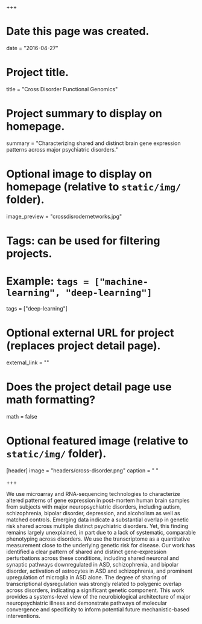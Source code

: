 +++
# Date this page was created.
date = "2016-04-27"

# Project title.
title = "Cross Disorder Functional Genomics"

# Project summary to display on homepage.
summary = "Characterizing shared and distinct brain gene expression patterns across major psychiatric disorders."

# Optional image to display on homepage (relative to `static/img/` folder).
image_preview = "crossdisrodernetworks.jpg"

# Tags: can be used for filtering projects.
# Example: `tags = ["machine-learning", "deep-learning"]`
tags = ["deep-learning"]

# Optional external URL for project (replaces project detail page).
external_link = ""

# Does the project detail page use math formatting?
math = false

# Optional featured image (relative to `static/img/` folder).
[header]
image = "headers/cross-disorder.png"
caption = " "

+++

We use microarray and RNA-sequencing technologies to characterize altered patterns of gene expression in post-mortem human brain samples from subjects with major neuropsychiatric disorders, including autism, schizophrenia, bipolar disorder, depression, and alcoholism as well as matched controls. Emerging data indicate a substantial overlap in genetic risk shared across multiple distinct psychiatric disorders. Yet, this finding remains largely unexplained, in part due to a lack of systematic, comparable phenotyping across disorders. We use the transcriptome as a quantitative measurement close to the underlying genetic risk for disease. Our work has identified a clear pattern of shared and distinct gene-expression perturbations across these conditions, including shared neuronal and synaptic pathways downregulated in ASD, schizophrenia, and bipolar disorder, activation of astrocytes in ASD and schizophrenia, and prominent upregulation of microglia in ASD alone. The degree of sharing of transcriptional dysregulation was strongly related to polygenic overlap across disorders, indicating a significant genetic component. This work provides a systems-level view of the neurobiological architecture of major neuropsychiatric illness and demonstrate pathways of molecular convergence and specificity to inform potential future mechanistic-based interventions.
